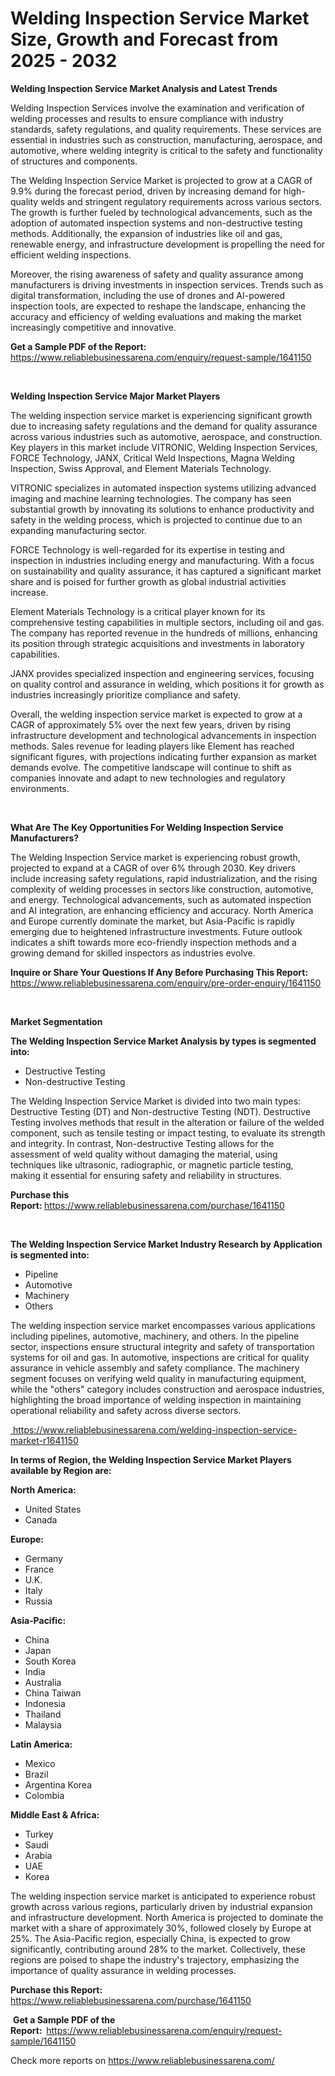 <p><h1>Welding Inspection Service Market Size, Growth and Forecast from 2025 - 2032</h1></p><p><strong>Welding Inspection Service Market Analysis and Latest Trends</strong></p>
<p><p>Welding Inspection Services involve the examination and verification of welding processes and results to ensure compliance with industry standards, safety regulations, and quality requirements. These services are essential in industries such as construction, manufacturing, aerospace, and automotive, where welding integrity is critical to the safety and functionality of structures and components.</p><p>The Welding Inspection Service Market is projected to grow at a CAGR of 9.9% during the forecast period, driven by increasing demand for high-quality welds and stringent regulatory requirements across various sectors. The growth is further fueled by technological advancements, such as the adoption of automated inspection systems and non-destructive testing methods. Additionally, the expansion of industries like oil and gas, renewable energy, and infrastructure development is propelling the need for efficient welding inspections.</p><p>Moreover, the rising awareness of safety and quality assurance among manufacturers is driving investments in inspection services. Trends such as digital transformation, including the use of drones and AI-powered inspection tools, are expected to reshape the landscape, enhancing the accuracy and efficiency of welding evaluations and making the market increasingly competitive and innovative.</p></p>
<p><strong>Get a Sample PDF of the Report:&nbsp;</strong> <a href="https://www.reliablebusinessarena.com/enquiry/request-sample/1641150?utm_campaign=2754&utm_medium=2&utm_source=Github&utm_content=ia&utm_term=11032025&utm_id=welding-inspection-service">https://www.reliablebusinessarena.com/enquiry/request-sample/1641150</a></p>
<p>&nbsp;</p>
<p><strong>Welding Inspection Service Major Market Players</strong></p>
<p><p>The welding inspection service market is experiencing significant growth due to increasing safety regulations and the demand for quality assurance across various industries such as automotive, aerospace, and construction. Key players in this market include VITRONIC, Welding Inspection Services, FORCE Technology, JANX, Critical Weld Inspections, Magna Welding Inspection, Swiss Approval, and Element Materials Technology.</p><p>VITRONIC specializes in automated inspection systems utilizing advanced imaging and machine learning technologies. The company has seen substantial growth by innovating its solutions to enhance productivity and safety in the welding process, which is projected to continue due to an expanding manufacturing sector.</p><p>FORCE Technology is well-regarded for its expertise in testing and inspection in industries including energy and manufacturing. With a focus on sustainability and quality assurance, it has captured a significant market share and is poised for further growth as global industrial activities increase.</p><p>Element Materials Technology is a critical player known for its comprehensive testing capabilities in multiple sectors, including oil and gas. The company has reported revenue in the hundreds of millions, enhancing its position through strategic acquisitions and investments in laboratory capabilities.</p><p>JANX provides specialized inspection and engineering services, focusing on quality control and assurance in welding, which positions it for growth as industries increasingly prioritize compliance and safety.</p><p>Overall, the welding inspection service market is expected to grow at a CAGR of approximately 5% over the next few years, driven by rising infrastructure development and technological advancements in inspection methods. Sales revenue for leading players like Element has reached significant figures, with projections indicating further expansion as market demands evolve. The competitive landscape will continue to shift as companies innovate and adapt to new technologies and regulatory environments.</p></p>
<p>&nbsp;</p>
<p><strong>What Are The Key Opportunities For Welding Inspection Service Manufacturers?</strong></p>
<p><p>The Welding Inspection Service market is experiencing robust growth, projected to expand at a CAGR of over 6% through 2030. Key drivers include increasing safety regulations, rapid industrialization, and the rising complexity of welding processes in sectors like construction, automotive, and energy. Technological advancements, such as automated inspection and AI integration, are enhancing efficiency and accuracy. North America and Europe currently dominate the market, but Asia-Pacific is rapidly emerging due to heightened infrastructure investments. Future outlook indicates a shift towards more eco-friendly inspection methods and a growing demand for skilled inspectors as industries evolve.</p></p>
<p><strong>Inquire or Share Your Questions If Any Before Purchasing This Report:</strong> <a href="https://www.reliablebusinessarena.com/enquiry/pre-order-enquiry/1641150?utm_campaign=2754&utm_medium=2&utm_source=Github&utm_content=ia&utm_term=11032025&utm_id=welding-inspection-service">https://www.reliablebusinessarena.com/enquiry/pre-order-enquiry/1641150</a></p>
<p>&nbsp;</p>
<p><strong>Market Segmentation</strong></p>
<p><strong>The Welding Inspection Service Market Analysis by types is segmented into:</strong></p>
<p><ul><li>Destructive Testing</li><li>Non-destructive Testing</li></ul></p>
<p><p>The Welding Inspection Service Market is divided into two main types: Destructive Testing (DT) and Non-destructive Testing (NDT). Destructive Testing involves methods that result in the alteration or failure of the welded component, such as tensile testing or impact testing, to evaluate its strength and integrity. In contrast, Non-destructive Testing allows for the assessment of weld quality without damaging the material, using techniques like ultrasonic, radiographic, or magnetic particle testing, making it essential for ensuring safety and reliability in structures.</p></p>
<p><strong>Purchase this Report:&nbsp;</strong><a href="https://www.reliablebusinessarena.com/purchase/1641150?utm_campaign=2754&utm_medium=2&utm_source=Github&utm_content=ia&utm_term=11032025&utm_id=welding-inspection-service">https://www.reliablebusinessarena.com/purchase/1641150</a></p>
<p>&nbsp;</p>
<p><strong>The Welding Inspection Service Market Industry Research by Application is segmented into:</strong></p>
<p><ul><li>Pipeline</li><li>Automotive</li><li>Machinery</li><li>Others</li></ul></p>
<p><p>The welding inspection service market encompasses various applications including pipelines, automotive, machinery, and others. In the pipeline sector, inspections ensure structural integrity and safety of transportation systems for oil and gas. In automotive, inspections are critical for quality assurance in vehicle assembly and safety compliance. The machinery segment focuses on verifying weld quality in manufacturing equipment, while the "others" category includes construction and aerospace industries, highlighting the broad importance of welding inspection in maintaining operational reliability and safety across diverse sectors.</p></p>
<p><a href="https://www.reliablebusinessarena.com/welding-inspection-service-market-r1641150?utm_campaign=2754&utm_medium=2&utm_source=Github&utm_content=ia&utm_term=11032025&utm_id=welding-inspection-service">&nbsp;https://www.reliablebusinessarena.com/welding-inspection-service-market-r1641150</a></p>
<p><strong>In terms of Region, the Welding Inspection Service Market Players available by Region are:</strong></p>
<p>
    <p> <strong> North America: </strong>
        <ul>
            <li>United States</li>
            <li>Canada</li>
        </ul>
        </p> 
    <p> <strong> Europe: </strong>
        <ul>
            <li>Germany</li>
            <li>France</li>
            <li>U.K.</li>
            <li>Italy</li>
            <li>Russia</li>
        </ul>
        </p> 
    <p> <strong> Asia-Pacific: </strong>
        <ul>
            <li>China</li>
            <li>Japan</li>
            <li>South Korea</li>
            <li>India</li>
            <li>Australia</li>
            <li>China Taiwan</li>
            <li>Indonesia</li>
            <li>Thailand</li>
            <li>Malaysia</li>
        </ul>
        </p> 
    <p> <strong> Latin America: </strong>
        <ul>
            <li>Mexico</li>
            <li>Brazil</li>
            <li>Argentina Korea</li>
            <li>Colombia</li>
        </ul>
        </p> 
    <p> <strong> Middle East & Africa: </strong>
        <ul>
            <li>Turkey</li>
            <li>Saudi</li>
            <li>Arabia</li>
            <li>UAE</li>
            <li>Korea</li>
        </ul>
    </p>
    </p>
<p><p>The welding inspection service market is anticipated to experience robust growth across various regions, particularly driven by industrial expansion and infrastructure development. North America is projected to dominate the market with a share of approximately 30%, followed closely by Europe at 25%. The Asia-Pacific region, especially China, is expected to grow significantly, contributing around 28% to the market. Collectively, these regions are poised to shape the industry's trajectory, emphasizing the importance of quality assurance in welding processes.</p></p>
<p><strong>Purchase this Report: </strong><a href="https://www.reliablebusinessarena.com/purchase/1641150?utm_campaign=2754&utm_medium=2&utm_source=Github&utm_content=ia&utm_term=11032025&utm_id=welding-inspection-service">https://www.reliablebusinessarena.com/purchase/1641150</a></p>
<p>&nbsp;<strong>Get a Sample PDF of the Report:&nbsp;&nbsp;</strong><a href="https://www.reliablebusinessarena.com/enquiry/request-sample/1641150?utm_campaign=2754&utm_medium=2&utm_source=Github&utm_content=ia&utm_term=11032025&utm_id=welding-inspection-service">https://www.reliablebusinessarena.com/enquiry/request-sample/1641150</a></p>
<p><strong></strong></p>
<p>Check more reports on <a href="https://www.reliablebusinessarena.com/?utm_campaign=2754&utm_medium=2&utm_source=Github&utm_content=ia&utm_term=11032025&utm_id=welding-inspection-service">https://www.reliablebusinessarena.com/</a></p>